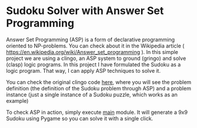 # Sudoku Solver with Answer Set Programming

Answer Set Programming (ASP) is a form of declarative programming 
oriented to NP-problems. You can check about it in the Wikipedia  article (
https://en.wikipedia.org/wiki/Answer_set_programming
). In this simple project we are using a clingo, an ASP system to ground (gringo) and solve (clasp) logic programs.
In this project I have formulated the Sudoku as a logic program. That way, I can apply ASP techniques to solve it.

You can check the original clingo code [here](original_clingo_code), where you will see the problem definition
(the definition of the Sudoku problem through ASP) and a problem instance (just a single instance of a Sudoku puzzle, which works as an example)

To check ASP in action, simply execute [main](main.py) module. It will
generate a 9x9 Sudoku using Pygame so you can solve it with a single click.
